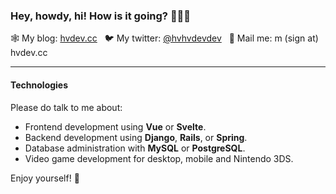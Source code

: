 ### Hey, howdy, hi! How is it going? 👋👋👋

🕸️ My blog: <a href="https://hvdev.cc/">hvdev.cc</a>&nbsp;&nbsp;
🐦 My twitter: <a href="https://twitter.com/hvhvdevdev">@hvhvdevdev</a>&nbsp;&nbsp;
💌 Mail me: m (sign at) hvdev.cc
<hr/>

#### Technologies
Please do talk to me about:

- Frontend development using **Vue** or **Svelte**.
- Backend development using **Django**, **Rails**, or **Spring**.
- Database administration with **MySQL** or **PostgreSQL**.
- Video game development for desktop, mobile and Nintendo 3DS.

Enjoy yourself! 🐧
